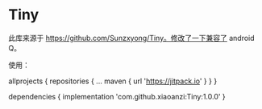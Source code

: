 # Tiny

此库来源于 https://github.com/Sunzxyong/Tiny。修改了一下兼容了 android Q。

使用：

allprojects {
		repositories {
			...
			maven { url 'https://jitpack.io' }
		}
	}

dependencies {
	        implementation 'com.github.xiaoanzi:Tiny:1.0.0'
	}

